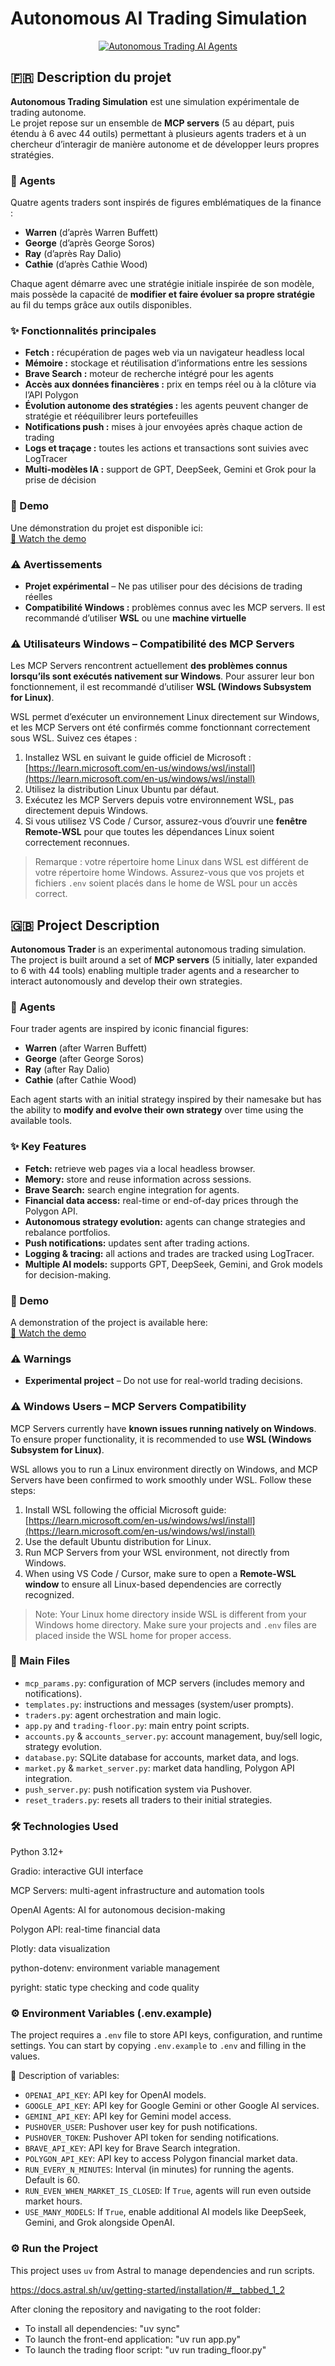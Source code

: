 
# Autonomous AI Trading Simulation

<div align="center">
  <a href="https://ibb.co/PzYbSYg0">
    <img src="https://i.ibb.co/S7x1LxBG/autonomous-trading-AI-agents.jpg" alt="Autonomous Trading AI Agents">
  </a>
</div>





## 🇫🇷 Description du projet


**Autonomous Trading Simulation**  est une simulation expérimentale de trading autonome.  
Le projet repose sur un ensemble de **MCP servers** (5 au départ, puis étendu à 6 avec 44 outils) permettant à plusieurs agents traders et à un chercheur d’interagir de manière autonome et de développer leurs propres stratégies.

### 👥 Agents
Quatre agents traders sont inspirés de figures emblématiques de la finance :  
- **Warren** (d’après Warren Buffett)  
- **George** (d’après George Soros)  
- **Ray** (d’après Ray Dalio)  
- **Cathie** (d’après Cathie Wood)  

Chaque agent démarre avec une stratégie initiale inspirée de son modèle, mais possède la capacité de **modifier et faire évoluer sa propre stratégie** au fil du temps grâce aux outils disponibles.

### ✨ Fonctionnalités principales
- **Fetch :** récupération de pages web via un navigateur headless local  
- **Mémoire :** stockage et réutilisation d’informations entre les sessions  
- **Brave Search :** moteur de recherche intégré pour les agents  
- **Accès aux données financières :** prix en temps réel ou à la clôture via l’API Polygon  
- **Évolution autonome des stratégies :** les agents peuvent changer de stratégie et rééquilibrer leurs portefeuilles  
- **Notifications push :** mises à jour envoyées après chaque action de trading  
- **Logs et traçage :** toutes les actions et transactions sont suivies avec LogTracer  
- **Multi-modèles IA :** support de GPT, DeepSeek, Gemini et Grok pour la prise de décision

### 🎥 Demo

Une démonstration du projet est disponible ici:  
[📂 Watch the demo](https://drive.google.com/file/d/17wud_t8fTiFNZBx5Hn02OoVFxCJR-yGR/view)

### ⚠️ Avertissements
- **Projet expérimental** – Ne pas utiliser pour des décisions de trading réelles  
- **Compatibilité Windows :** problèmes connus avec les MCP servers. Il est recommandé d’utiliser **WSL** ou une **machine virtuelle**

### ⚠️ Utilisateurs Windows – Compatibilité des MCP Servers

Les MCP Servers rencontrent actuellement **des problèmes connus lorsqu’ils sont exécutés nativement sur Windows**. Pour assurer leur bon fonctionnement, il est recommandé d’utiliser **WSL (Windows Subsystem for Linux)**.

WSL permet d’exécuter un environnement Linux directement sur Windows, et les MCP Servers ont été confirmés comme fonctionnant correctement sous WSL. Suivez ces étapes :

1. Installez WSL en suivant le guide officiel de Microsoft :  
   [https://learn.microsoft.com/en-us/windows/wsl/install](https://learn.microsoft.com/en-us/windows/wsl/install)
2. Utilisez la distribution Linux Ubuntu par défaut.
3. Exécutez les MCP Servers depuis votre environnement WSL, pas directement depuis Windows.
4. Si vous utilisez VS Code / Cursor, assurez-vous d’ouvrir une **fenêtre Remote-WSL** pour que toutes les dépendances Linux soient correctement reconnues.

> Remarque : votre répertoire home Linux dans WSL est différent de votre répertoire home Windows. Assurez-vous que vos projets et fichiers `.env` soient placés dans le home de WSL pour un accès correct.




## 🇬🇧 Project Description

**Autonomous Trader** is an experimental autonomous trading simulation.  
The project is built around a set of **MCP servers** (5 initially, later expanded to 6 with 44 tools) enabling multiple trader agents and a researcher to interact autonomously and develop their own strategies.

### 👥 Agents
Four trader agents are inspired by iconic financial figures:  
- **Warren** (after Warren Buffett)  
- **George** (after George Soros)  
- **Ray** (after Ray Dalio)  
- **Cathie** (after Cathie Wood)  

Each agent starts with an initial strategy inspired by their namesake but has the ability to **modify and evolve their own strategy** over time using the available tools.

### ✨ Key Features
- **Fetch:** retrieve web pages via a local headless browser.  
- **Memory:** store and reuse information across sessions.  
- **Brave Search:** search engine integration for agents.  
- **Financial data access:** real-time or end-of-day prices through the Polygon API.  
- **Autonomous strategy evolution:** agents can change strategies and rebalance portfolios.  
- **Push notifications:** updates sent after trading actions.  
- **Logging & tracing:** all actions and trades are tracked using LogTracer.  
- **Multiple AI models:** supports GPT, DeepSeek, Gemini, and Grok models for decision-making.

### 🎥 Demo

A demonstration of the project is available here:  
[📂 Watch the demo](https://drive.google.com/file/d/17wud_t8fTiFNZBx5Hn02OoVFxCJR-yGR/view)

### ⚠️ Warnings
- **Experimental project** – Do not use for real-world trading decisions.  

### ⚠️ Windows Users – MCP Servers Compatibility

MCP Servers currently have **known issues running natively on Windows**. To ensure proper functionality, it is recommended to use **WSL (Windows Subsystem for Linux)**.

WSL allows you to run a Linux environment directly on Windows, and MCP Servers have been confirmed to work smoothly under WSL. Follow these steps:

1. Install WSL following the official Microsoft guide:  
   [https://learn.microsoft.com/en-us/windows/wsl/install](https://learn.microsoft.com/en-us/windows/wsl/install)
2. Use the default Ubuntu distribution for Linux.
3. Run MCP Servers from your WSL environment, not directly from Windows.
4. When using VS Code / Cursor, make sure to open a **Remote-WSL window** to ensure all Linux-based dependencies are correctly recognized.

> Note: Your Linux home directory inside WSL is different from your Windows home directory. Make sure your projects and `.env` files are placed inside the WSL home for proper access.


### 📂 Main Files
- `mcp_params.py`: configuration of MCP servers (includes memory and notifications).  
- `templates.py`: instructions and messages (system/user prompts).  
- `traders.py`: agent orchestration and main logic.  
- `app.py` and `trading-floor.py`: main entry point scripts.  
- `accounts.py` & `accounts_server.py`: account management, buy/sell logic, strategy evolution.  
- `database.py`: SQLite database for accounts, market data, and logs.  
- `market.py` & `market_server.py`: market data handling, Polygon API integration.  
- `push_server.py`: push notification system via Pushover.  
- `reset_traders.py`: resets all traders to their initial strategies.   




### 🛠️ Technologies Used 

Python 3.12+

Gradio: interactive GUI interface

MCP Servers: multi-agent infrastructure and automation tools

OpenAI Agents: AI for autonomous decision-making

Polygon API: real-time financial data

Plotly: data visualization

python-dotenv: environment variable management

pyright: static type checking and code quality


### ⚙️ Environment Variables (.env.example)

The project requires a `.env` file to store API keys, configuration, and runtime settings. You can start by copying `.env.example` to `.env` and filling in the values.



🔹 Description of variables:

- `OPENAI_API_KEY`: API key for OpenAI models.  
- `GOOGLE_API_KEY`: API key for Google Gemini or other Google AI services.  
- `GEMINI_API_KEY`: API key for Gemini model access.  
- `PUSHOVER_USER`: Pushover user key for push notifications.  
- `PUSHOVER_TOKEN`: Pushover API token for sending notifications.  
- `BRAVE_API_KEY`: API key for Brave Search integration.  
- `POLYGON_API_KEY`: API key to access Polygon financial market data.  
- `RUN_EVERY_N_MINUTES`: Interval (in minutes) for running the agents. Default is 60.  
- `RUN_EVEN_WHEN_MARKET_IS_CLOSED`: If `True`, agents will run even outside market hours.  
- `USE_MANY_MODELS`: If `True`, enable additional AI models like DeepSeek, Gemini, and Grok alongside OpenAI.

### ⚙️ Run the Project


This project uses `uv` from Astral to manage dependencies and run scripts.  

https://docs.astral.sh/uv/getting-started/installation/#__tabbed_1_2

After cloning the repository and navigating to the root folder:


- To install all dependencies: "uv sync"  
- To launch the front-end application: "uv run app.py"  
- To launch the trading floor script: "uv run trading_floor.py"
